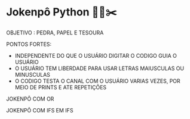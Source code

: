# Jokenpô Python 🗿📜✂️
OBJETIVO : PEDRA, PAPEL E TESOURA

PONTOS FORTES:
- INDEPENDENTE DO QUE O USUÁRIO DIGITAR O CODIGO GUIA O USUÁRIO
- O USUÁRIO TEM LIBERDADE PARA USAR LETRAS MAIUSCULAS OU MINUSCULAS
- O CODIGO TESTA O CANAL COM O USUÁRIO VARIAS VEZES, POR MEIO DE PRINTS E ATE REPETIÇÕES


JOKENPÔ COM OR





JOKENPÔ COM IFS EM IFS
